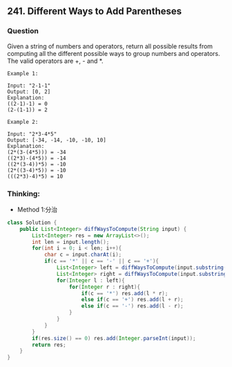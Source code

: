 ## 241. Different Ways to Add Parentheses

### Question
Given a string of numbers and operators, return all possible results from computing all the different possible ways to group numbers and operators. The valid operators are +, - and *.

```
Example 1:

Input: "2-1-1"
Output: [0, 2]
Explanation: 
((2-1)-1) = 0 
(2-(1-1)) = 2

Example 2:

Input: "2*3-4*5"
Output: [-34, -14, -10, -10, 10]
Explanation:
(2*(3-(4*5))) = -34
((2*3)-(4*5)) = -14
((2*(3-4))*5) = -10
(2*((3-4)*5)) = -10
(((2*3)-4)*5) = 10
```

### Thinking:
* Method 1:分治

```Java
class Solution {
    public List<Integer> diffWaysToCompute(String input) {
        List<Integer> res = new ArrayList<>();
        int len = input.length();
        for(int i = 0; i < len; i++){
            char c = input.charAt(i);
            if(c == '*' || c == '-' || c == '+'){
                List<Integer> left = diffWaysToCompute(input.substring(0, i));
                List<Integer> right = diffWaysToCompute(input.substring(i + 1, len));
                for(Integer l : left){
                    for(Integer r : right){
                        if(c == '*') res.add(l * r);
                        else if(c == '+') res.add(l + r);
                        else if(c == '-') res.add(l - r);
                    }
                }
            }
        }
        if(res.size() == 0) res.add(Integer.parseInt(input));
        return res;
    }
}
```